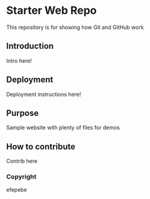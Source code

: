 # Starter Web Repo

This repository is for showing how Git and GitHub work

## Introduction

Intro here!

## Deployment

Deployment instructions here!

## Purpose

Sample website with plenty of files for demos

## How to contribute

Contrib here

### Copyright
efepebe